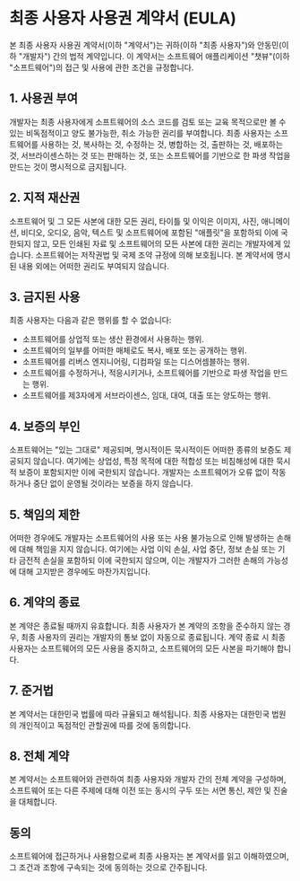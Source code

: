 # 최종 사용자 사용권 계약서 (EULA)

본 최종 사용자 사용권 계약서(이하 "계약서")는 귀하(이하 "최종 사용자")와 안동민(이하 "개발자") 간의 법적 계약입니다. 이 계약서는 소프트웨어 애플리케이션 "챗뷰"(이하 "소프트웨어")의 접근 및 사용에 관한 조건을 규정합니다.

## 1. 사용권 부여
개발자는 최종 사용자에게 소프트웨어의 소스 코드를 검토 또는 교육 목적으로만 볼 수 있는 비독점적이고 양도 불가능한, 취소 가능한 권리를 부여합니다. 최종 사용자는 소프트웨어를 사용하는 것, 복사하는 것, 수정하는 것, 병합하는 것, 출판하는 것, 배포하는 것, 서브라이센스하는 것 또는 판매하는 것, 또는 소프트웨어를 기반으로 한 파생 작업을 만드는 것이 명시적으로 금지됩니다.

## 2. 지적 재산권
소프트웨어 및 그 모든 사본에 대한 모든 권리, 타이틀 및 이익은 이미지, 사진, 애니메이션, 비디오, 오디오, 음악, 텍스트 및 소프트웨어에 포함된 "애플릿"을 포함하되 이에 국한되지 않고, 모든 인쇄된 자료 및 소프트웨어의 모든 사본에 대한 권리는 개발자에게 있습니다. 소프트웨어는 저작권법 및 국제 조약 규정에 의해 보호됩니다. 본 계약서에 명시된 내용 외에는 어떠한 권리도 부여되지 않습니다.

## 3. 금지된 사용
최종 사용자는 다음과 같은 행위를 할 수 없습니다:
- 소프트웨어를 상업적 또는 생산 환경에서 사용하는 행위.
- 소프트웨어의 일부를 어떠한 매체로도 복사, 배포 또는 공개하는 행위.
- 소프트웨어를 리버스 엔지니어링, 디컴파일 또는 디스어셈블하는 행위.
- 소프트웨어를 수정하거나, 적응시키거나, 소프트웨어를 기반으로 파생 작업을 만드는 행위.
- 소프트웨어를 제3자에게 서브라이센스, 임대, 대여, 대출 또는 양도하는 행위.

## 4. 보증의 부인
소프트웨어는 "있는 그대로" 제공되며, 명시적이든 묵시적이든 어떠한 종류의 보증도 제공되지 않습니다. 여기에는 상업성, 특정 목적에 대한 적합성 또는 비침해성에 대한 묵시적 보증이 포함되지만 이에 국한되지 않습니다. 개발자는 소프트웨어가 오류 없이 작동하거나 중단 없이 운영될 것이라는 보증을 하지 않습니다.

## 5. 책임의 제한
어떠한 경우에도 개발자는 소프트웨어의 사용 또는 사용 불가능으로 인해 발생하는 손해에 대해 책임을 지지 않습니다. 여기에는 사업 이익 손실, 사업 중단, 정보 손실 또는 기타 금전적 손실을 포함하되 이에 국한되지 않으며, 이는 개발자가 그러한 손해의 가능성에 대해 고지받은 경우에도 마찬가지입니다.

## 6. 계약의 종료
본 계약은 종료될 때까지 유효합니다. 최종 사용자가 본 계약의 조항을 준수하지 않는 경우, 최종 사용자의 권리는 개발자의 통보 없이 자동으로 종료됩니다. 계약 종료 시 최종 사용자는 소프트웨어의 모든 사용을 중지하고, 소프트웨어의 모든 사본을 파기해야 합니다.

## 7. 준거법
본 계약서는 대한민국 법률에 따라 규율되고 해석됩니다. 최종 사용자는 대한민국 법원의 개인적이고 독점적인 관할권에 따를 것에 동의합니다.

## 8. 전체 계약
본 계약서는 소프트웨어와 관련하여 최종 사용자와 개발자 간의 전체 계약을 구성하며, 소프트웨어 또는 다른 주제에 대해 이전 또는 동시의 구두 또는 서면 통신, 제안 및 진술을 대체합니다.

## 동의
소프트웨어에 접근하거나 사용함으로써 최종 사용자는 본 계약서를 읽고 이해하였으며, 그 조건과 조항에 구속되는 것에 동의하는 것으로 간주됩니다.
